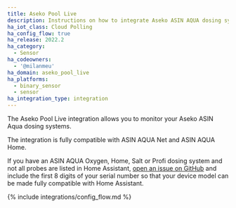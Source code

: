 ```yaml
---
title: Aseko Pool Live
description: Instructions on how to integrate Aseko ASIN AQUA dosing systems within Home Assistant.
ha_iot_class: Cloud Polling
ha_config_flow: true
ha_release: 2022.2
ha_category:
  - Sensor
ha_codeowners:
  - '@milanmeu'
ha_domain: aseko_pool_live
ha_platforms:
  - binary_sensor
  - sensor
ha_integration_type: integration
---
```


The Aseko Pool Live integration allows you to monitor your Aseko ASIN Aqua dosing systems.

The integration is fully compatible with ASIN AQUA Net and ASIN AQUA Home.

If you have an ASIN AQUA Oxygen, Home, Salt or Profi dosing system and not all probes are listed in Home Assistant, [open an issue on GitHub](https://github.com/home-assistant/core/issues/new?template=bug_report.yml&title=Add%20support%20for%20ASIN%20AQUA%20[your%20device%20model]) and include the first 8 digits of your serial number so that your device model can be made fully compatible with Home Assistant.

{% include integrations/config_flow.md %}
